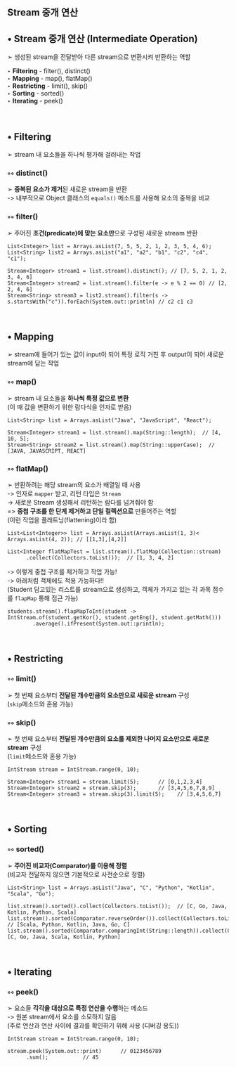 Stream 중개 연산
------

## • Stream 중개 연산 (Intermediate Operation)  
➢ 생성된 stream을 전달받아 다른 stream으로 변환시켜 반환하는 역할  

‣ **Filtering** - filter(), distinct()  
‣ **Mapping** - map(), flatMap()  
‣ **Restricting** - limit(), skip()  
‣ **Sorting** - sorted()  
‣ **Iterating** - peek()  

&nbsp;  

## • Filtering  
➢ stream 내 요소들을 하나씩 평가해 걸러내는 작업  

### ◦◦ distinct()  
➢ **중복된 요소가 제거**된 새로운 stream을 반환  
-> 내부적으로 Object 클래스의 `equals()` 메소드를 사용해 요소의 중복을 비교  

### ◦◦ filter()  
➢ 주어진 **조건(predicate)에 맞는 요소만**으로 구성된 새로운 stream 반환  

```
List<Integer> list = Arrays.asList(7, 5, 5, 2, 1, 2, 3, 5, 4, 6);
List<String> list2 = Arrays.asList("a1", "a2", "b1", "c2", "c4", "c1");

Stream<Integer> stream1 = list.stream().distinct(); // [7, 5, 2, 1, 2, 3, 4, 6]
Stream<Integer> stream2 = list.stream().filter(e -> e % 2 == 0) // [2, 2, 4, 6]
Stream<String> stream3 = list2.stream().filter(s -> s.startsWith("c")).forEach(System.out::println) // c2 c1 c3
```

&nbsp;  

## • Mapping  
➢ stream에 들어가 있는 값이 input이 되어 특정 로직 거친 후 output이 되어 새로운 stream에 담는 작업  

### ◦◦ map()  
➢ stream 내 요소들을 **하나씩 특정 값으로 변환**  
(이 때 값을 변환하기 위한 람다식을 인자로 받음)  
```
List<String> list = Arrays.asList("Java", "JavaScript", "React");

Stream<Integer> stream1 = list.stream().map(String::length);  // [4, 10, 5];
Stream<String> stream2 = list.stream().map(String::upperCase);  // [JAVA, JAVASCRIPT, REACT]
```

### ◦◦ flatMap()  
➢ 반환하려는 해당 stream의 요소가 배열일 때 사용  
-> 인자로 `mapper` 받고, 리턴 타입은 `Stream`  
-> 새로운 Stream 생성해서 리턴하는 람다를 넘겨줘야 함  
=> **중첩 구조를 한 단계 제거하고 단일 컬렉션으로** 만들어주는 역할  
(이런 작업을 플래트닝(flattening)이라 함)  
```
List<List<Integer>> list = Arrays.asList(Arrays.asList(1, 3)< Arrays.asList(4, 2)); // [[1,3],[4,2]]

List<Integer flatMapTest = list.stream().flatMap(Collection::stream)
      .collect(Collectors.toList());  // [1, 3, 4, 2]
```
-> 이렇게 중첩 구조를 제거하고 작업 가능!  
-> 아래처럼 객체에도 적용 가능하다!!  
(Student 담고있는 리스트를 stream으로 생성하고, 객체가 가지고 있는 각 과목 점수를 `flapMap` 통해 접근 가능)  
```
students.stream().flapMapToInt(student -> IntStream.of(student.getKor(), student.getEng(), student.getMath()))
        .average().ifPresent(System.out::println);
```
&nbsp;  

## • Restricting    

### ◦◦ limit()  
➢ 첫 번째 요소부터 **전달된 개수만큼의 요소만으로 새로운 stream** 구성  
(`skip`메소드와 혼용 가능)  

### ◦◦ skip()  
➢ 첫 번째 요소부터 **전달된 개수만큼의 요소를 제외한 나머지 요소만으로 새로운 stream** 구성   
(`limit`메소드와 혼용 가능)  

```
IntStream stream = IntStream.range(0, 10);

Stream<Integer> stream1 = stream.limit(5);      // [0,1,2,3,4]
Stream<Integer> stream2 = stream.skip(3);       // [3,4,5,6,7,8,9]
Stream<Integer> stream3 = stream.skip(3).limit(5);    // [3,4,5,6,7]
```

&nbsp;  

## • Sorting  

### ◦◦ sorted()  
➢ **주어진 비교자(Comparator)를 이용해 정렬**  
(비교자 전달하지 않으면 기본적으로 사전순으로 정렬)  
```
List<String> list = Arrays.asList("Java", "C", "Python", "Kotlin", "Scala", "Go");

list.stream().sorted().collect(Collectors.toList());  // [C, Go, Java, Kotlin, Python, Scala]
list.stream().sorted(Comparator.reverseOrder()).collect(Collectors.toList());   // [Scala, Python, Kotlin, Java, Go, C]
list.stream().sorted(Comparator.comparingInt(String::length)).collect(Collectors.toList());     [C, Go, Java, Scala, Kotlin, Python]
```

&nbsp;  

## • Iterating    

### ◦◦ peek()  
➢ 요소들 **각각을 대상으로 특정 연산을 수행**하는 메소드  
-> 원본 stream에서 요소를 소모하지 않음  
(주로 연산과 연산 사이에 결과를 확인하기 위해 사용 (디버깅 용도))  
```
IntStream stream = IntStream.range(0, 10);

stream.peek(System.out::print)      // 0123456789
      .sum();           // 45
```


